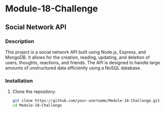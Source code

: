 # Module-18-Challenge

## Social Network API

### Description

This project is a social network API built using Node.js, Express, and MongoDB. It allows for the creation, reading, updating, and deletion of users, thoughts, reactions, and friends. The API is designed to handle large amounts of unstructured data efficiently using a NoSQL database.

### Installation

1. Clone the repository:
   ```bash
   git clone https://github.com/your-username/Module-18-Challenge.git
   cd Module-18-Challenge

